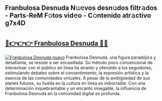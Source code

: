 ## Franbulosa Desnuda N𝚞𝚎vos desn𝚞dos filtr𝚊dos - Parts-ReM F𝚘tos vid𝚎o - C𝚘ntenido atr𝚊ctivo g7x4D

# <h2><a href="http://mb6ign.tromn.icu/?c=Franbulosa+Desnuda">🔗👉👉👉 Franbulosa Desnuda 🔗🔗</a></h2>

[![Franbulosa Desnuda nuevo](https://i.imgur.com/pEAQMta.gif)](http://mb6ign.tromn.icu/?c=Franbulosa+Desnuda)
Franbulosa Desnuda, una figura paradójica y desafiante, se resiste a ser encasillada. Su método poco convencional de interactuar con el público en línea ha atraído y ofendido a los seguidores, estimulando debates sobre el consentimiento, la expresión artística y la esencia de las comunidades virtuales. A pesar de la ambigüedad de sus planes futuros, su huella en la cultura en línea es imborrable. Con una determinación inquebrantable y un encanto innegable, la influencia de Franbulosa Desnuda en la comunidad digital es profunda.
